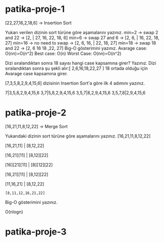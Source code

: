 # patika-proje-1
[22,27,16,2,18,6] -> Insertion Sort

Yukarı verilen dizinin sort türüne göre aşamalarını yazınız.
min=2 -> swap 2 and 22 -> [2, | 27, 16, 22, 18, 6]
min=6 -> swap 27 and 6 -> [2, 6, | 16, 22, 18, 27]
min=16 -> no need to swap -> [2, 6, 16, | 22, 18, 27]
min=18 -> swap 18 and 22 -> [2, 6 16 18 ,22, 27]
Big-O gösterimini yazınız.
Avarage case: O(nn)=O(n^2) Best case: O(n) Worst Case: O(nn)=O(n^2)

Dizi sıralandıktan sonra 18 sayısı hangi case kapsamına girer? Yazınız. Dizi sıralandıktan sonra şu şekli alır:[ 2,6,16,18,22,27 ] 18 ortada olduğu için Avarage case kapsamına girer.

[7,3,5,8,2,9,4,15,6] dizisinin Insertion Sort'a göre ilk 4 adımını yazınız.

7|3,5,8,2,9,4,15,6
3,7|5,8,2,9,4,15,6
3,5,7|8,2,9,4,15,6
3,5,7,8|2,9,4,15,6



# patika-proje-2
[16,21,11,8,12,22] -> Merge Sort

Yukarıdaki dizinin sort türüne göre aşamalarını yazınız.
[16,21,11,8,12,22]

[16,21,11] | [8,12,22]

[16,21][11] | [8,12][22]

[16][21][11] | [8][12][22]

[16,21][11] | [8,12][22]

[11,16,21] | [8,12,22]

	[8,11,12,16,21,22]
Big-O gösterimini yazınız.

O(nlogn)

# patika-proje-3
